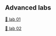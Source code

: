 ## Advanced labs

[:link: lab 01](https://ssh.cloud.google.com/cloudshell/editor?cloudshell_image=gcr.io/cloudshell-images/cloudshell&cloudshell_git_repo=https://github.com/Abdelwaheb-Hnaien/terraform_labs.git&cloudshell_tutorial=advanced/lab_01/lab_01.md&cloudshell_git_branch=feature/advanced&page=editor)



[:link: lab 02](https://ssh.cloud.google.com/cloudshell/editor?cloudshell_image=gcr.io/cloudshell-images/cloudshell&cloudshell_git_repo=https://github.com/Abdelwaheb-Hnaien/terraform_labs.git&cloudshell_tutorial=advanced/lab_02/lab_02.md&cloudshell_git_branch=feature/advanced&page=editor)

